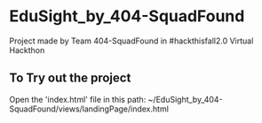 # EduSight_by_404-SquadFound
Project made by Team 404-SquadFound in #hackthisfall2.0 Virtual Hackthon 

## To Try out the project

Open the 'index.html' file in this path: ~/EduSight_by_404-SquadFound/views/landingPage/index.html
